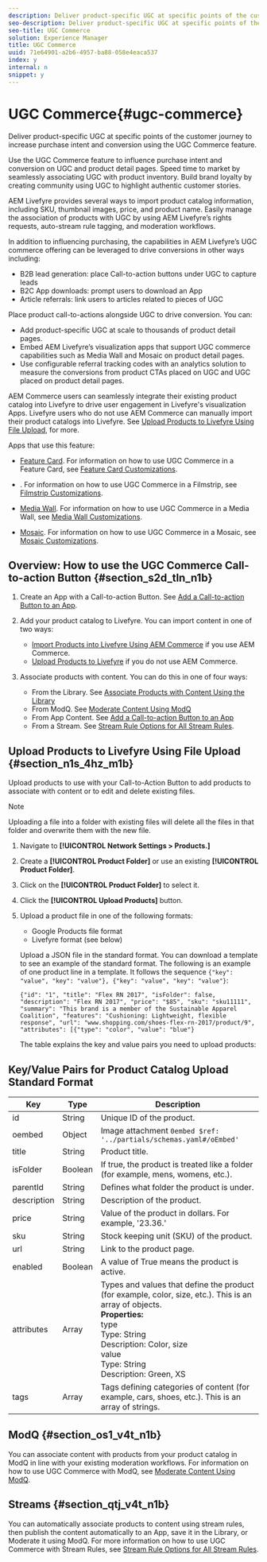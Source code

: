 ```yaml
---
description: Deliver product-specific UGC at specific points of the customer journey to increase purchase intent and conversion using the UGC Commerce feature.
seo-description: Deliver product-specific UGC at specific points of the customer journey to increase purchase intent and conversion using the UGC Commerce feature.
seo-title: UGC Commerce
solution: Experience Manager
title: UGC Commerce
uuid: 71e64901-a2b6-4957-ba88-058e4eaca537
index: y
internal: n
snippet: y
---
```


# UGC Commerce{#ugc-commerce}

Deliver product-specific UGC at specific points of the customer journey to increase purchase intent and conversion using the UGC Commerce feature.

Use the UGC Commerce feature to influence purchase intent and conversion on UGC and product detail pages. Speed time to market by seamlessly associating UGC with product inventory. Build brand loyalty by creating community using UGC to highlight authentic customer stories.

AEM Livefyre provides several ways to import product catalog information, including SKU, thumbnail images, price, and product name. Easily manage the association of products with UGC by using AEM Livefyre’s rights requests, auto-stream rule tagging, and moderation workflows.

In addition to influencing purchasing, the capabilities in AEM Livefyre’s UGC commerce offering can be leveraged to drive conversions in other ways including:

* B2B lead generation: place Call-to-action buttons under UGC to capture leads
* B2C App downloads: prompt users to download an App
* Article referrals: link users to articles related to pieces of UGC

Place product call-to-actions alongside UGC to drive conversion. You can:

* Add product-specific UGC at scale to thousands of product detail pages.
* Embed AEM Livefyre’s visualization apps that support UGC commerce capabilities such as Media Wall and Mosaic on product detail pages.
* Use configurable referral tracking codes with an analytics solution to measure the conversions from product CTAs placed on UGC and UGC placed on product detail pages.

AEM Commerce users can seamlessly integrate their existing product catalog into Livefyre to drive user engagement in Livefyre's visualization Apps. Livefyre users who do not use AEM Commerce can manually import their product catalogs into Livefyre. See [Upload Products to Livefyre Using File Upload](/help/using/c-features-livefyre/c-ugc-commerce.md), for more.

Apps that use this feature:

* [Feature Card](../c-about-apps/c-feature-card-app/c-feature-card-app.md#c_feature_card_app). For information on how to use UGC Commerce in a Feature Card, see [Feature Card Customizations](../c-about-apps/c-feature-card-app/c-feature-card-app.md#section_uds_gzm_5y).

* [](../c-about-apps/c-filmstrip-app/c-filmstrip-app.md#concept_jpc_n2j_jbb). For information on how to use UGC Commerce in a Filmstrip, see [Filmstrip Customizations](../c-about-apps/c-filmstrip-app/c-filmstrip-customizations.md#c_filmstrip_customizations).

* [Media Wall](../c-about-apps/c-media-wall-app/c-media-wall-app.md#c_media_wall_app). For information on how to use UGC Commerce in a Media Wall, see [Media Wall Customizations](../c-about-apps/c-media-wall-app/r-media-wall-customizations.md#r_media_wall_customizations).

* [Mosaic](../c-about-apps/c-mosaic-app/c-mosaic-app.md#c_mosaic_app). For information on how to use UGC Commerce in a Mosaic, see [Mosaic Customizations](../c-about-apps/c-mosaic-app/c-mosaic-customizations.md#c_mosaic_customizations).

## Overview: How to use the UGC Commerce Call-to-action Button {#section_s2d_tln_n1b}

1. Create an App with a Call-to-action Button. See [Add a Call-to-action Button to an App](/help/using/c-features-livefyre/c-call-to-action-button.md#task_36190DD1C8204C7793CB7EEA379C2155).
1. Add your product catalog to Livefyre. You can import content in one of two ways:

    * [Import Products into Livefyre Using AEM Commerce](https://helpx.adobe.com/experience-manager/6-4/sites/administering/using/livefyre.html) if you use AEM Commerce.
    * [Upload Products to Livefyre](/help/using/c-features-livefyre/c-ugc-commerce.md) if you do not use AEM Commerce.

1. Associate products with content. You can do this in one of four ways:

    * From the Library. See [Associate Products with Content Using the Library](../c-library/t-associate-products-with-content-using-the-library.md#t_associate_products_with_content_using_the_library)
    * From ModQ. See [Moderate Content Using ModQ](/help/using/c-features-livefyre/c-about-moderation/c-modq.md)
    * From App Content. See [Add a Call-to-action Button to an App](t_add_a_call_to_action_button_to_an_app.md#t_add_a_call_to_action_button_to_an_app)
    * From a Stream. See [Stream Rule Options for All Stream Rules](../c-streams/c-stream-rule-options-for-all-stream-rules.md#c_stream_rule_options_for_all_stream_rules).

## Upload Products to Livefyre Using File Upload {#section_n1s_4hz_m1b}

Upload products to use with your Call-to-Action Button to add products to associate with content or to edit and delete existing files.

>[!NOTE]
>
>Uploading a file into a folder with existing files will delete all the files in that folder and overwrite them with the new file.

1. Navigate to **[!UICONTROL Network Settings > Products.]**
1. Create a **[!UICONTROL Product Folder]** or use an existing **[!UICONTROL Product Folder]**.

1. Click on the **[!UICONTROL Product Folder]** to select it.
1. Click the **[!UICONTROL Upload Products]** button.
1. Upload a product file in one of the following formats:

   * Google Products file format
   * Livefyre format (see below)

   Upload a JSON file in the standard format. You can download a template to see an example of the standard format. The following is an example of one product line in a template. It follows the sequence `{"key": "value", "key": "value"}, {"key": "value", "key": "value"}`:

   ```
   {"id": "1", "title": "Flex RN 2017", "isFolder": false, "description": "Flex RN 2017", "price": "$85", "sku": "sku11111", "summary": "This brand is a member of the Sustainable Apparel Coalition", "features": "Cushioning: Lightweight, flexible response", "url": "www.shopping.com/shoes-flex-rn-2017/product/9", "attributes": [{"type": "color", "value": "blue"}
   ```

   The table explains the key and value pairs you need to upload products:

## Key/Value Pairs for Product Catalog Upload Standard Format

|Key|Type|Description|
|--- |--- |--- |
|id|String|Unique ID of the product.|
|oembed|Object|Image attachment `0embed $ref: '../partials/schemas.yaml#/oEmbed'`|
|title|String|Product title.|
|isFolder|Boolean|If true, the product is treated like a folder (for example, mens, womens, etc.).|
|parentId|String|Defines what folder the product is under.|
|description|String|Description of the product.|
|price|String|Value of the product in dollars. For example, '23.36.'|
|sku|String|Stock keeping unit (SKU) of the product.|
|url|String|Link to the product page.|
|enabled|Boolean|A value of True means the product is active.|
|attributes|Array|Types and values that define the product (for example, color, size, etc.). This is an array of objects.</br>**Properties:** </br>type </br>Type: String</br>Description: Color, size </br>value </br>Type: String </br>Description: Green, XS|
|tags|Array|Tags defining categories of content (for example, cars, shoes, etc.). This is an array of strings.|

## ModQ {#section_os1_v4t_n1b}

You can associate content with products from your product catalog in ModQ in line with your existing moderation workflows. For information on how to use UGC Commerce with ModQ, see [Moderate Content Using ModQ](/help/using/c-features-livefyre/c-about-moderation/c-moderate-content-using-app-content.md).

## Streams {#section_qtj_v4t_n1b}

You can automatically associate products to content using stream rules, then publish the content automatically to an App, save it in the Library, or Moderate it using ModQ. For more information on how to use UGC Commerce with Stream Rules, see [Stream Rule Options for All Stream Rules](../c-streams/c-stream-rule-options-for-all-stream-rules.md#c_stream_rule_options_for_all_stream_rules).
